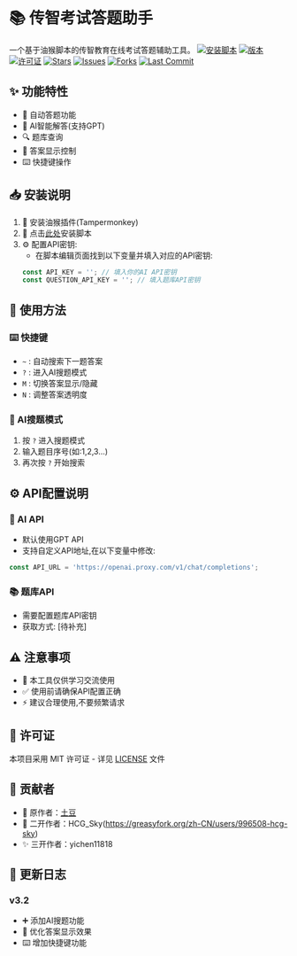 # 📚 传智考试答题助手

一个基于油猴脚本的传智教育在线考试答题辅助工具。
[![安装脚本](https://img.shields.io/badge/Greasy_Fork-安装脚本-66AA11?style=flat-square&logo=tampermonkey)](https://greasyfork.org/zh-CN/scripts/518464-传智网课答题-支持选填)
[![版本](https://img.shields.io/badge/版本-v3.2-blue?style=flat-square)](https://greasyfork.org/zh-CN/scripts/518464-传智网课答题-支持选填)
[![许可证](https://img.shields.io/badge/许可证-MIT-yellow?style=flat-square)](LICENSE)
[![Stars](https://img.shields.io/github/stars/yichen11818/stu_ityxb?style=flat-square)](https://github.com/yichen11818/stu_ityxb/stargazers)
[![Issues](https://img.shields.io/github/issues/yichen11818/stu_ityxb?style=flat-square)](https://github.com/yichen11818/stu_ityxb/issues)
[![Forks](https://img.shields.io/github/forks/yichen11818/stu_ityxb?style=flat-square)](https://github.com/yichen11818/stu_ityxb/network)
[![Last Commit](https://img.shields.io/github/last-commit/yichen11818/stu_ityxb?style=flat-square)](https://github.com/yichen11818/stu_ityxb/commits)
## ✨ 功能特性

- 🤖 自动答题功能
- 🧠 AI智能解答(支持GPT)
- 🔍 题库查询
- 👀 答案显示控制
- ⌨️ 快捷键操作

## 📥 安装说明

1. 🔧 安装油猴插件(Tampermonkey)
2. 💾 点击[此处]()安装脚本
3. ⚙️ 配置API密钥:
   - 在脚本编辑页面找到以下变量并填入对应的API密钥:
   ```javascript
   const API_KEY = ''; // 填入你的AI API密钥
   const QUESTION_API_KEY = ''; // 填入题库API密钥
   ```

## 📖 使用方法

### ⌨️ 快捷键
- `~` : 自动搜索下一题答案
- `?` : 进入AI搜题模式
- `M` : 切换答案显示/隐藏
- `N` : 调整答案透明度

### 🤖 AI搜题模式
1. 按 `?` 进入搜题模式
2. 输入题目序号(如:1,2,3...)
3. 再次按 `?` 开始搜索

## ⚙️ API配置说明

### 🤖 AI API
- 默认使用GPT API
- 支持自定义API地址,在以下变量中修改:
```javascript
const API_URL = 'https://openai.proxy.com/v1/chat/completions';
```

### 📚 题库API
- 需要配置题库API密钥
- 获取方式: [待补充]

## ⚠️ 注意事项

- 📝 本工具仅供学习交流使用
- ✅ 使用前请确保API配置正确
- ⚡ 建议合理使用,不要频繁请求

## 📄 许可证

本项目采用 MIT 许可证 - 详见 [LICENSE](LICENSE) 文件

## 👥 贡献者

- 🥔 原作者：[土豆](https://greasyfork.org/zh-CN/users/733754-xiaobaidadada)
- 🌟 二开作者：HCG_Sky(https://greasyfork.org/zh-CN/users/996508-hcg-sky)
- ✨ 三开作者：yichen11818

## 📝 更新日志

### v3.2
- ➕ 添加AI搜题功能
- 🔄 优化答案显示效果
- ⌨️ 增加快捷键功能
